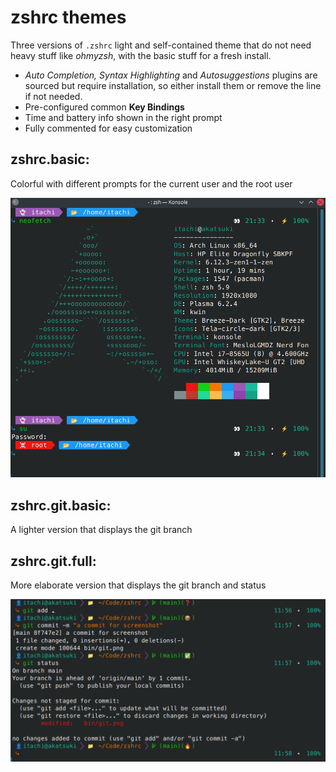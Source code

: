 # zshrc themes

Three versions of `.zshrc` light and self-contained theme that do not need heavy stuff like *ohmyzsh*, with the basic stuff for a fresh install.
- *Auto Completion, Syntax Highlighting* and *Autosuggestions* plugins are sourced but require installation, so either install them or remove the line if not needed.
- Pre-configured common **Key Bindings**
- Time and battery info shown in the right prompt
- Fully commented for easy customization

## zshrc.basic: 
Colorful with different prompts for the current user and the root user

![How it looks like](./bin/zshrc.png)

## zshrc.git.basic:
A lighter version that displays the git branch

## zshrc.git.full:
More elaborate version that displays the git branch and status

![How it looks like](./bin/git.png)
